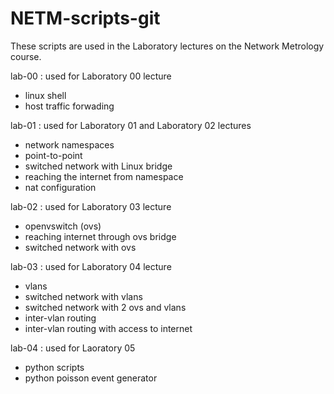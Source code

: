 # NETM-scripts-git
These scripts are used in the Laboratory lectures on the Network Metrology course.

lab-00 : used for Laboratory 00 lecture

- linux shell
- host traffic forwading

lab-01 : used for Laboratory 01 and Laboratory 02 lectures

- network namespaces
- point-to-point
- switched network with Linux bridge
- reaching the internet from namespace
- nat configuration

lab-02 : used for Laboratory 03 lecture

- openvswitch (ovs)
- reaching internet through ovs bridge
- switched network with ovs

lab-03 : used for Laboratory 04 lecture

- vlans
- switched network with vlans
- switched network with 2 ovs and vlans
- inter-vlan routing
- inter-vlan routing with access to internet

lab-04 : used for Laoratory 05

- python scripts
- python poisson event generator




